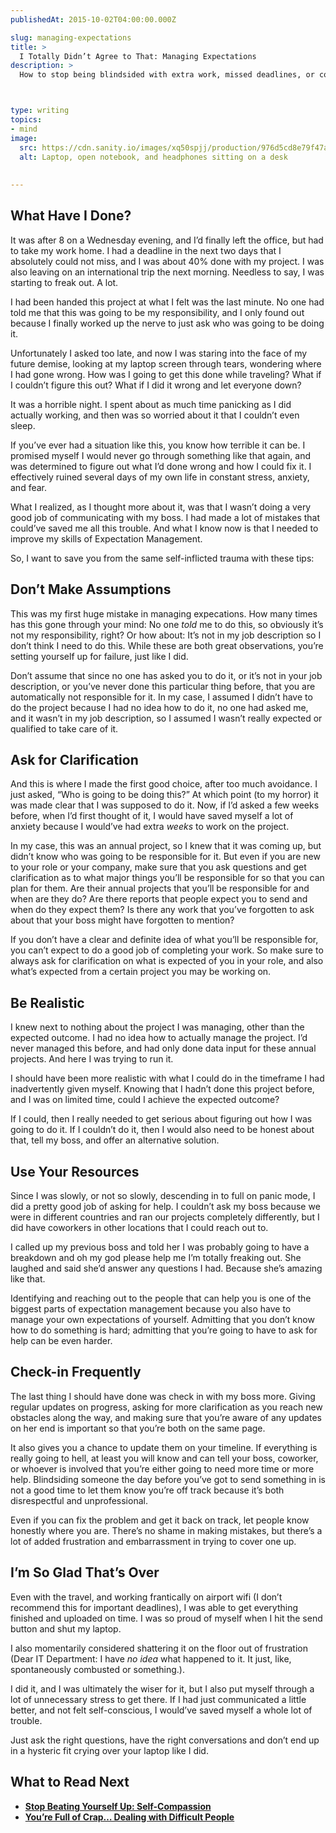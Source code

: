 ```yaml
---
publishedAt: 2015-10-02T04:00:00.000Z

slug: managing-expectations
title: >
  I Totally Didn’t Agree to That: Managing Expectations
description: >
  How to stop being blindsided with extra work, missed deadlines, or confused clients.



type: writing
topics:
- mind
image:
  src: https://cdn.sanity.io/images/xq50spjj/production/976d5cd8e79f47acfb5e26993b4a5a92444ec37d-2400x1600.jpg
  alt: Laptop, open notebook, and headphones sitting on a desk
  
  
---
```


## What Have I Done?

It was after 8 on a Wednesday evening, and I’d finally left the office, but had to take my work home. I had a deadline in the next two days that I absolutely could not miss, and I was about 40% done with my project. I was also leaving on an international trip the next morning. Needless to say, I was starting to freak out. A lot.

I had been handed this project at what I felt was the last minute. No one had told me that this was going to be my responsibility, and I only found out because I finally worked up the nerve to just ask who was going to be doing it.

Unfortunately I asked too late, and now I was staring into the face of my future demise, looking at my laptop screen through tears, wondering where I had gone wrong. How was I going to get this done while traveling? What if I couldn’t figure this out? What if I did it wrong and let everyone down?

It was a horrible night. I spent about as much time panicking as I did actually working, and then was so worried about it that I couldn’t even sleep.

If you’ve ever had a situation like this, you know how terrible it can be. I promised myself I would never go through something like that again, and was determined to figure out what I’d done wrong and how I could fix it. I effectively ruined several days of my own life in constant stress, anxiety, and fear.

What I realized, as I thought more about it, was that I wasn’t doing a very good job of communicating with my boss. I had made a lot of mistakes that could’ve saved me all this trouble. And what I know now is that I needed to improve my skills of Expectation Management.

So, I want to save you from the same self-inflicted trauma with these tips:

## Don’t Make Assumptions

This was my first huge mistake in managing expecations. How many times has this gone through your mind: No one _told_ me to do this, so obviously it’s not my responsibility, right? Or how about: It’s not in my job description so I don’t think I need to do this. While these are both great observations, you’re setting yourself up for failure, just like I did.

Don’t assume that since no one has asked you to do it, or it’s not in your job description, or you’ve never done this particular thing before, that you are automatically not responsible for it. In my case, I assumed I didn’t have to do the project because I had no idea how to do it, no one had asked me, and it wasn’t in my job description, so I assumed I wasn’t really expected or qualified to take care of it.

## Ask for Clarification

And this is where I made the first good choice, after too much avoidance. I just asked, “Who is going to be doing this?” At which point (to my horror) it was made clear that I was supposed to do it. Now, if I’d asked a few weeks before, when I’d first thought of it, I would have saved myself a lot of anxiety because I would’ve had extra _weeks_ to work on the project.

In my case, this was an annual project, so I knew that it was coming up, but didn’t know who was going to be responsible for it. But even if you are new to your role or your company, make sure that you ask questions and get clarification as to what major things you’ll be responsible for so that you can plan for them. Are their annual projects that you’ll be responsible for and when are they do? Are there reports that people expect you to send and when do they expect them? Is there any work that you’ve forgotten to ask about that your boss might have forgotten to mention?

If you don’t have a clear and definite idea of what you’ll be responsible for, you can’t expect to do a good job of completing your work. So make sure to always ask for clarification on what is expected of you in your role, and also what’s expected from a certain project you may be working on.

## Be Realistic

I knew next to nothing about the project I was managing, other than the expected outcome. I had no idea how to actually manage the project. I’d never managed this before, and had only done data input for these annual projects. And here I was trying to run it.

I should have been more realistic with what I could do in the timeframe I had inadvertently given myself. Knowing that I hadn’t done this project before, and I was on limited time, could I achieve the expected outcome?

If I could, then I really needed to get serious about figuring out how I was going to do it. If I couldn’t do it, then I would also need to be honest about that, tell my boss, and offer an alternative solution.

## Use Your Resources

Since I was slowly, or not so slowly, descending in to full on panic mode, I did a pretty good job of asking for help. I couldn’t ask my boss because we were in different countries and ran our projects completely differently, but I did have coworkers in other locations that I could reach out to.

I called up my previous boss and told her I was probably going to have a breakdown and oh my god please help me I’m totally freaking out. She laughed and said she’d answer any questions I had. Because she’s amazing like that.

Identifying and reaching out to the people that can help you is one of the biggest parts of expectation management because you also have to manage your own expectations of yourself. Admitting that you don’t know how to do something is hard; admitting that you’re going to have to ask for help can be even harder.

## Check-in Frequently

The last thing I should have done was check in with my boss more. Giving regular updates on progress, asking for more clarification as you reach new obstacles along the way, and making sure that you’re aware of any updates on her end is important so that you’re both on the same page.

It also gives you a chance to update them on your timeline. If everything is really going to hell, at least you will know and can tell your boss, coworker, or whoever is involved that you’re either going to need more time or more help. Blindsiding someone the day before you’ve got to send something in is not a good time to let them know you’re off track because it’s both disrespectful and unprofessional.

Even if you can fix the problem and get it back on track, let people know honestly where you are. There’s no shame in making mistakes, but there’s a lot of added frustration and embarrassment in trying to cover one up.

## I’m So Glad That’s Over

Even with the travel, and working frantically on airport wifi (I don’t recommend this for important deadlines), I was able to get everything finished and uploaded on time. I was so proud of myself when I hit the send button and shut my laptop.

I also momentarily considered shattering it on the floor out of frustration (Dear IT Department: I have _no idea_ what happened to it. It just, like, spontaneously combusted or something.).

I did it, and I was ultimately the wiser for it, but I also put myself through a lot of unnecessary stress to get there. If I had just communicated a little better, and not felt self-conscious, I would’ve saved myself a whole lot of trouble.

Just ask the right questions, have the right conversations and don’t end up in a hysteric fit crying over your laptop like I did.

## What to Read Next

* [**Stop Beating Yourself Up: Self-Compassion**](https://marisamorby.com/self-compassion/)
* [**You’re Full of Crap… Dealing with Difficult People**](https://marisamorby.com/dealing-with-difficult-people/)